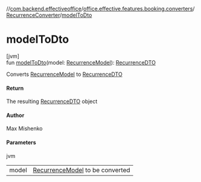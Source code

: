 //[com.backend.effectiveoffice](../../../index.md)/[office.effective.features.booking.converters](../index.md)/[RecurrenceConverter](index.md)/[modelToDto](model-to-dto.md)

# modelToDto

[jvm]\
fun [modelToDto](model-to-dto.md)(model: [RecurrenceModel](../../office.effective.model/-recurrence-model/index.md)): [RecurrenceDTO](../../model/-recurrence-d-t-o/index.md)

Converts [RecurrenceModel](../../office.effective.model/-recurrence-model/index.md) to [RecurrenceDTO](../../model/-recurrence-d-t-o/index.md)

#### Return

The resulting [RecurrenceDTO](../../model/-recurrence-d-t-o/index.md) object

#### Author

Max Mishenko

#### Parameters

jvm

| | |
|---|---|
| model | [RecurrenceModel](../../office.effective.model/-recurrence-model/index.md) to be converted |
